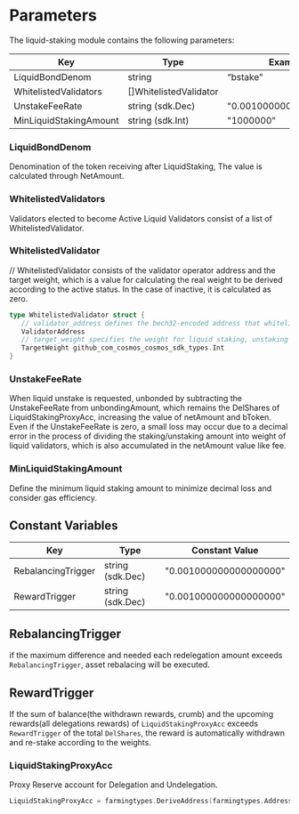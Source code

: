 <!-- order: 8 -->

# Parameters

The liquid-staking module contains the following parameters:

| Key                    | Type                   | Example                |
|------------------------|------------------------|------------------------|
| LiquidBondDenom        | string                 | “bstake”               |
| WhitelistedValidators  | []WhitelistedValidator |                        |
| UnstakeFeeRate         | string (sdk.Dec)       | "0.001000000000000000" |
| MinLiquidStakingAmount | string (sdk.Int)       | "1000000"              |

### LiquidBondDenom

Denomination of the token receiving after LiquidStaking, The value is calculated through NetAmount.

### WhitelistedValidators

Validators elected to become Active Liquid Validators consist of a list of WhitelistedValidator.

### WhitelistedValidator

// WhitelistedValidator consists of the validator operator address and the target weight, which is a value for calculating the real weight to be derived according to the active status. In the case of inactive, it is calculated as zero.

```go
type WhitelistedValidator struct {
   // validator_address defines the bech32-encoded address that whitelisted validator
   ValidatorAddress
   // target_weight specifies the weight for liquid staking, unstaking amount
   TargetWeight github_com_cosmos_cosmos_sdk_types.Int
}
```

### UnstakeFeeRate

When liquid unstake is requested, unbonded by subtracting the UnstakeFeeRate from unbondingAmount, which remains the DelShares of LiquidStakingProxyAcc, increasing the value of netAmount and bToken.
Even if the UnstakeFeeRate is zero, a small loss may occur due to a decimal error in the process of dividing the staking/unstaking amount into weight of liquid validators, which is also accumulated in the netAmount value like fee.

### MinLiquidStakingAmount

Define the minimum liquid staking amount to minimize decimal loss and consider gas efficiency.

## Constant Variables

| Key                | Type             | Constant Value         |
|--------------------|------------------|------------------------|
| RebalancingTrigger | string (sdk.Dec) | "0.001000000000000000" |
| RewardTrigger      | string (sdk.Dec) | "0.001000000000000000" |

## RebalancingTrigger

if the maximum difference and needed each redelegation amount exceeds `RebalancingTrigger`, asset rebalacing will be executed.

## RewardTrigger

If the sum of balance(the withdrawn rewards, crumb) and the upcoming rewards(all delegations rewards) of `LiquidStakingProxyAcc` exceeds `RewardTrigger` of the total `DelShares`, the reward is automatically withdrawn and re-stake according to the weights.

### LiquidStakingProxyAcc

Proxy Reserve account for Delegation and Undelegation.

```go
LiquidStakingProxyAcc = farmingtypes.DeriveAddress(farmingtypes.AddressType32Bytes, ModuleName, "LiquidStakingProxyAcc")
```
